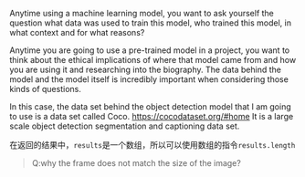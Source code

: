 Anytime using a machine learning model, you want to ask yourself the question what data was used to train this model, who trained this model, in what context and for what reasons?

Anytime you are going to use a pre-trained model in a project, you want to think about the ethical implications of where that model came from and how you are using it and researching into the biography. The data behind the model and the model itself is incredibly important when considering those kinds of questions.

In this case, the data set behind the object detection model that I am going to use is a data set called Coco. <https://cocodataset.org/#home> It is a large scale object detection segmentation and captioning data set.

在返回的结果中，`results`是一个数组，所以可以使用数组的指令`results.length`

>Q:why the frame does not match the size of the image?